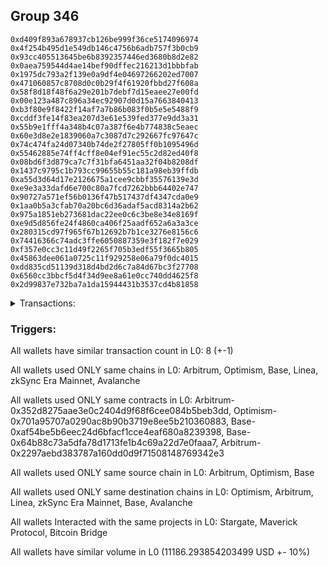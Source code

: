 ## Group 346

```0xf2fde7200af57d956fb70ac7a006305ab6669b15
0xd409f893a678937cb126be999f36ce5174096974
0x4f254b495d1e549db146c4756b6adb757f3b0cb9
0x93cc405513645be6b8392357446ed3680b8d2e82
0x0aea759544d4ae14bef90dffec216213d1bbbfab
0x1975dc793a2f139e0a9df4e04697266202ed7007
0x471060857c8708d0c0b29f4f61920fbbd27f608a
0x58f8d18f48f6a29e201b7debf7d15eaee27e00fd
0x00e123a487c896a34ec92907d0d15a7663840413
0xb3f80e9f8422f14af7a7b86b083f0b5e5e5488f9
0xcddf3fe14f83ea207d3e61e539fed377e9dd3a31
0x55b9e1fff4a348b4c07a387f6e4b774838c5eaec
0x60e3d8e2e1839060a7c3087d7c292667fc97647c
0x74c474fa24d07340b74de2f27805ff0b1095496d
0x55462885e74ff4cff8e04ef91ec55c2d82ed40f8
0x08bd6f3d879ca7c7f31bfa6451aa32f04b8208df
0x1437c9795c1b793cc99655b55c181a98eb39ffdb
0xa55d3d64d17e2126675a1cee9cbbf35576139e3d
0xe9e3a33dafd6e700c80a7fcd7262bbb64402e747
0x90727a571ef56b0136f47b517437df4347cda0e9
0x1aa0b5a3cfab70a20bc6d36adaf5acd8314a2b62
0x975a1851eb273681dac22ee0c6c3be8e34e8169f
0xe9d5d856fe24f4860ca406f25aadf652a6a3a3ce
0x280315cd97f965f67b12692b7b1ce3276e8156c6
0x74416366c74adc3ffe6050887359e3f182f7e029
0xf357e0cc3c11d49f2265f705b3edf55f3665b805
0x45863dee061a0725c11f929258e06a79f0dc4015
0xdd835cd51139d318d4bd2d6c7a84d67bc3f27708
0x6560cc3bbcf5d4f34d9ee8a61e0cc740dd4625f8
0x2d99837e732ba7a1da15944431b3537cd4b81858
```
<details>
<summary>Transactions:</summary>

Hashes: 

Wallet: 0xf2fde7200af57d956fb70ac7a006305ab6669b15

       Hash: 0xb8e54cd9b59f4a706648db5dcada499922a4f25d1c3fe70e5d59972576ddf77e
         - source chain: Arbitrum
         - destination chain: Optimism
         - project: Stargate
         - contract: 0x352d8275aae3e0c2404d9f68f6cee084b5beb3dd
         - value USD: 2777.739274128
       Hash: 0x8f2d2a26557740a26cdbb3eb204dba28235c1ccb3d4e844799f1bb051e46fa2e
         - source chain: Arbitrum
         - destination chain: Optimism
         - project: Stargate
         - contract: 0x352d8275aae3e0c2404d9f68f6cee084b5beb3dd
         - value USD: 3.780137416
       Hash: 0xb48f728cccb91ff7d115ac9479007ee985663d95afef14aa87af8659fc325f90
         - source chain: Optimism
         - destination chain: Arbitrum
         - project: Stargate
         - contract: 0x701a95707a0290ac8b90b3719e8ee5b210360883
         - value USD: 2776.072630929
       Hash: 0xce30954aa41d2661d34d485c7fda5fb92a239640b8e36fac6378f53f6d169296
         - source chain: Base
         - destination chain: Linea
         - project: Stargate
         - contract: 0xaf54be5b6eec24d6bfacf1cce4eaf680a8239398
         - value USD: 3.326979203
       Hash: 0x55e5424ff4dec265c41179f30d33be21f906a536618434e2898b9cc19cee5e06
         - source chain: Base
         - destination chain: zkSync Era Mainnet
         - project: Maverick Protocol
         - contract: 0x64b88c73a5dfa78d1713fe1b4c69a22d7e0faaa7
       Hash: 0x08b91e8a26d5b9da44431ad534e27c3ac57dfb8725a630891ca385807d09dda6
         - source chain: Arbitrum
         - destination chain: Base
         - project: Stargate
         - contract: 0x352d8275aae3e0c2404d9f68f6cee084b5beb3dd
         - value USD: 2811.216487756
       Hash: 0xa71fe8d946d3af6250e9ab87a08ab57e068d86d5bbb455cb6c3dd138ed6aec51
         - source chain: Arbitrum
         - destination chain: Avalanche
         - project: Bitcoin Bridge
         - contract: 0x2297aebd383787a160dd0d9f71508148769342e3
         - value USD: 0.1981427175
       Hash: 0xd2e60269a6d202d46f1c6f2545ed73c313dd32edf8bfa878b5b56b85c56e8e95
         - source chain: Base
         - destination chain: Arbitrum
         - project: Stargate
         - contract: 0xaf54be5b6eec24d6bfacf1cce4eaf680a8239398
         - value USD: 2813.960202054
Wallet: 0xd409f893a678937cb126be999f36ce5174096974

       Hash:0x9661f77fe5b1797c49dd45119d85b32c2d275123f506480199d6cf926b094ea4
         - source chain: Arbitrum
         - destination chain: Optimism
         - project: Stargate
         - contract: 0x352d8275aae3e0c2404d9f68f6cee084b5beb3dd
         - value USD: 2732.640837117
       Hash:0x547eb2c928897575099ecf5a6a12b60fb64fbffd390a3661528eb07507461a21
         - source chain: Arbitrum
         - destination chain: Optimism
         - project: Stargate
         - contract: 0x352d8275aae3e0c2404d9f68f6cee084b5beb3dd
         - value USD: 3.780137416
       Hash:0xcecc05629133ca554deb80adaafb60934947fcb728006669ff1a9cc45362f163
         - source chain: Optimism
         - destination chain: Arbitrum
         - project: Stargate
         - contract: 0x701a95707a0290ac8b90b3719e8ee5b210360883
         - value USD: 2731.001253537
       Hash:0x2e03169467a9503eea9ac646a11d8e07b3914a5f3836c1e4fce60dfc392b61cc
         - source chain: Base
         - destination chain: Linea
         - project: Stargate
         - contract: 0xaf54be5b6eec24d6bfacf1cce4eaf680a8239398
         - value USD: 3.326979203
       Hash:0xba1e16a25854cfcaaf6c74e92a0351939ddbd4544993aec0e40442b2c3d72ac3
         - source chain: Base
         - destination chain: zkSync Era Mainnet
         - project: Maverick Protocol
         - contract: 0x64b88c73a5dfa78d1713fe1b4c69a22d7e0faaa7
       Hash:0x63c54fc2b1ca201acc65d716a6007342f54426a1f8fb13b145b4df7779b46e33
         - source chain: Arbitrum
         - destination chain: Base
         - project: Stargate
         - contract: 0x352d8275aae3e0c2404d9f68f6cee084b5beb3dd
         - value USD: 2809.990700133
       Hash:0x3508f8ea3172379778e0efb012e9e39f0ab21d3ff765a082aa602871eceb7899
         - source chain: Arbitrum
         - destination chain: Avalanche
         - project: Bitcoin Bridge
         - contract: 0x2297aebd383787a160dd0d9f71508148769342e3
         - value USD: 0.1981427175
       Hash:0x08a1ae96e3338c1880394822e5ff2ae1e38b524dcd869c951733f794ff6c01fa
         - source chain: Base
         - destination chain: Arbitrum
         - project: Stargate
         - contract: 0xaf54be5b6eec24d6bfacf1cce4eaf680a8239398
         - value USD: 2812.734777567
Wallet: 0x4f254b495d1e549db146c4756b6adb757f3b0cb9

       Hash:0x3ad426bf2116f671328ccf8d0cce676a525693a6d1a84be7137bde843712b3ef
         - source chain: Arbitrum
         - destination chain: Optimism
         - project: Stargate
         - contract: 0x352d8275aae3e0c2404d9f68f6cee084b5beb3dd
         - value USD: 2752.868234565
       Hash:0xba0a300f1236b81fe0d5677fb0e2341901c594f4f9e9df2c72bced4895f9fcfd
         - source chain: Arbitrum
         - destination chain: Optimism
         - project: Stargate
         - contract: 0x352d8275aae3e0c2404d9f68f6cee084b5beb3dd
         - value USD: 3.780137416
       Hash:0x5dc2ae55d49d4918056853c267950bf5fd6c36ad82eee9ea71a2cddda3c4026b
         - source chain: Optimism
         - destination chain: Arbitrum
         - project: Stargate
         - contract: 0x701a95707a0290ac8b90b3719e8ee5b210360883
         - value USD: 2751.216514193
       Hash:0xd4576b1ad158f92a48ff2fab3fbd730bdc7d6ae4dacfcd52ae10fc83155622a2
         - source chain: Base
         - destination chain: Linea
         - project: Stargate
         - contract: 0xaf54be5b6eec24d6bfacf1cce4eaf680a8239398
         - value USD: 3.326979203
       Hash:0x915188cf70eb9abedfb4ba73104d047e0d487b901a886b973f43fd696d9a9eb7
         - source chain: Base
         - destination chain: zkSync Era Mainnet
         - project: Maverick Protocol
         - contract: 0x64b88c73a5dfa78d1713fe1b4c69a22d7e0faaa7
       Hash:0x34179f0ccb2a9976111751590fe2c235063bf3a086555e0dd8e82587ddd8ab51
         - source chain: Arbitrum
         - destination chain: Base
         - project: Stargate
         - contract: 0x352d8275aae3e0c2404d9f68f6cee084b5beb3dd
         - value USD: 2797.307483284
       Hash:0x085d62a82f763a5c5b2b7d2bb37a12c9b83c8652f1a28c0677a44145a187efc9
         - source chain: Arbitrum
         - destination chain: Avalanche
         - project: Bitcoin Bridge
         - contract: 0x2297aebd383787a160dd0d9f71508148769342e3
         - value USD: 0.1976615004
       Hash:0x08bc73708697c97eb2faed902fa5484726253bab5d19c380b8d85c5c5693b106
         - source chain: Base
         - destination chain: Arbitrum
         - project: Stargate
         - contract: 0xaf54be5b6eec24d6bfacf1cce4eaf680a8239398
         - value USD: 2800.066830425
Wallet: 0x93cc405513645be6b8392357446ed3680b8d2e82

       Hash:0x827a4a97e53114c6e1ad7fd2aaecbe95e059cc5b38a024c746b0a4d43a95c9cf
         - source chain: Arbitrum
         - destination chain: Optimism
         - project: Stargate
         - contract: 0x352d8275aae3e0c2404d9f68f6cee084b5beb3dd
         - value USD: 2758.023786208
       Hash:0x35cbafc80414e29dac144ae0209191df8a4271999ba5db576a51ea6b27b7d652
         - source chain: Arbitrum
         - destination chain: Optimism
         - project: Stargate
         - contract: 0x352d8275aae3e0c2404d9f68f6cee084b5beb3dd
         - value USD: 3.780137416
       Hash:0x957d69a61f2ae6822e6ad87713113f0ec7407227bc09ab2f8d96cfa29e1dc78d
         - source chain: Optimism
         - destination chain: Arbitrum
         - project: Stargate
         - contract: 0x701a95707a0290ac8b90b3719e8ee5b210360883
         - value USD: 2756.368973908
       Hash:0x993ec45409e3909f4c28fe34dec3bee754f0edc80a9ddecb77d8d5624437bc6d
         - source chain: Base
         - destination chain: Linea
         - project: Stargate
         - contract: 0xaf54be5b6eec24d6bfacf1cce4eaf680a8239398
         - value USD: 3.326979203
       Hash:0xf345c34cefa965b440a02547de9453cf25328f745e63660683308029c8683bbe
         - source chain: Base
         - destination chain: zkSync Era Mainnet
         - project: Maverick Protocol
         - contract: 0x64b88c73a5dfa78d1713fe1b4c69a22d7e0faaa7
       Hash:0x5b2d64213a345c3491a6d773e32e04bf6b571626419afdf72427fb0a11d6c897
         - source chain: Arbitrum
         - destination chain: Base
         - project: Stargate
         - contract: 0x352d8275aae3e0c2404d9f68f6cee084b5beb3dd
         - value USD: 2798.189655266
       Hash:0xf04fa26357dc9301efcce224ff405970c7570e0a781ce46ae813cabb873c257e
         - source chain: Arbitrum
         - destination chain: Avalanche
         - project: Bitcoin Bridge
         - contract: 0x2297aebd383787a160dd0d9f71508148769342e3
         - value USD: 0.1976615004
       Hash:0x4445d3dfac52bca3e1534a8d094877941421eeaf0b56f6d166a57ce7875e5cca
         - source chain: Base
         - destination chain: Arbitrum
         - project: Stargate
         - contract: 0xaf54be5b6eec24d6bfacf1cce4eaf680a8239398
         - value USD: 2800.948715991
Wallet: 0x0aea759544d4ae14bef90dffec216213d1bbbfab

       Hash:0xd300baa72e8738b67b66eb9eedbdaf7ea48e454286e778932b1f5c21c71cc2a2
         - source chain: Arbitrum
         - destination chain: Optimism
         - project: Stargate
         - contract: 0x352d8275aae3e0c2404d9f68f6cee084b5beb3dd
         - value USD: 2761.337802286
       Hash:0x6224fc95ddf8750137b876cf6b31d6ce9ee9f84d42efbbd170ced0090a06054e
         - source chain: Arbitrum
         - destination chain: Optimism
         - project: Stargate
         - contract: 0x352d8275aae3e0c2404d9f68f6cee084b5beb3dd
         - value USD: 3.780010413
       Hash:0x66726322910adf7ebcfe5018b7d80ab53dcea45454d4fbd43f86fc29fcb4a9d9
         - source chain: Optimism
         - destination chain: Arbitrum
         - project: Stargate
         - contract: 0x701a95707a0290ac8b90b3719e8ee5b210360883
         - value USD: 2759.681000675
       Hash:0xa55fea51a99ab7ea9b45e802357eb7dab634a2df147a8ab5a944d7907b5a6e0b
         - source chain: Base
         - destination chain: Linea
         - project: Stargate
         - contract: 0xaf54be5b6eec24d6bfacf1cce4eaf680a8239398
         - value USD: 3.326979203
       Hash:0x7e3c8defb1dd3b9982ef27575457ecbf4834977d4052a32504edc49c380105a5
         - source chain: Base
         - destination chain: zkSync Era Mainnet
         - project: Maverick Protocol
         - contract: 0x64b88c73a5dfa78d1713fe1b4c69a22d7e0faaa7
       Hash:0xbaa0dd5ffc2bbb01a004167c40db920396ffbc8175036ac154bdf0200ddd954f
         - source chain: Arbitrum
         - destination chain: Base
         - project: Stargate
         - contract: 0x352d8275aae3e0c2404d9f68f6cee084b5beb3dd
         - value USD: 2808.74763484
       Hash:0x5f86963879c04dc13c33ba91c5a8266b7b7d6b26c2087861138f89f22fbda38d
         - source chain: Arbitrum
         - destination chain: Avalanche
         - project: Bitcoin Bridge
         - contract: 0x2297aebd383787a160dd0d9f71508148769342e3
         - value USD: 0.1976615004
       Hash:0x5fb8437c7230fbddbca8787f4d49eeaacb4b8ec95f869c690f1a5852fff467ba
         - source chain: Base
         - destination chain: Arbitrum
         - project: Stargate
         - contract: 0xaf54be5b6eec24d6bfacf1cce4eaf680a8239398
         - value USD: 2811.50052438
Wallet: 0x1975dc793a2f139e0a9df4e04697266202ed7007

       Hash:0xcf603de524cb74c04344d240fcd7767286a7cf99dad60f8e52083a59806d6a5b
         - source chain: Arbitrum
         - destination chain: Optimism
         - project: Stargate
         - contract: 0x352d8275aae3e0c2404d9f68f6cee084b5beb3dd
         - value USD: 2729.362653617
       Hash:0x92166b006cdcb1df4fec346b87e2f567056edf6570dd094dce1f086edfaea356
         - source chain: Arbitrum
         - destination chain: Optimism
         - project: Stargate
         - contract: 0x352d8275aae3e0c2404d9f68f6cee084b5beb3dd
         - value USD: 3.778678822
       Hash:0x1792cb92f9d4197571af18bacec5356309ae0ca338d6e1e069a212172e08e138
         - source chain: Optimism
         - destination chain: Arbitrum
         - project: Stargate
         - contract: 0x701a95707a0290ac8b90b3719e8ee5b210360883
         - value USD: 2727.725037355
       Hash:0x7d7157f26a14202ea0ea0ccf6d837bd1eb7f752847c52c57de4380a4fcfeec93
         - source chain: Base
         - destination chain: Linea
         - project: Stargate
         - contract: 0xaf54be5b6eec24d6bfacf1cce4eaf680a8239398
         - value USD: 3.326979203
       Hash:0x44181aa1af248f331d26032dab6e83606b3b1d72d0cfd7b90d386f6f9a3ce03c
         - source chain: Base
         - destination chain: zkSync Era Mainnet
         - project: Maverick Protocol
         - contract: 0x64b88c73a5dfa78d1713fe1b4c69a22d7e0faaa7
       Hash:0xe114f841b06e9644d29951929452a339ff8627d487927d5228f31e5bb1a8dc0e
         - source chain: Arbitrum
         - destination chain: Base
         - project: Stargate
         - contract: 0x352d8275aae3e0c2404d9f68f6cee084b5beb3dd
         - value USD: 2808.720780463
       Hash:0x913dd09bcd5be6f2a25720ffc7e277146178cacf111940dd98af1c4c431c49c1
         - source chain: Arbitrum
         - destination chain: Avalanche
         - project: Bitcoin Bridge
         - contract: 0x2297aebd383787a160dd0d9f71508148769342e3
         - value USD: 0.19636248
       Hash:0x30d68ac0cc185f8c80ab30436e6408eed37439062e8551310cb537b398d2b353
         - source chain: Base
         - destination chain: Arbitrum
         - project: Stargate
         - contract: 0xaf54be5b6eec24d6bfacf1cce4eaf680a8239398
         - value USD: 2811.479403134
Wallet: 0x471060857c8708d0c0b29f4f61920fbbd27f608a

       Hash:0x885a08698a0cf777385c6271a999e433ef9cb6b57d3122c4da5897b89430fcbc
         - source chain: Arbitrum
         - destination chain: Optimism
         - project: Stargate
         - contract: 0x352d8275aae3e0c2404d9f68f6cee084b5beb3dd
         - value USD: 2774.406988384
       Hash:0x3950014fc43fbf4ae8af07534638009ae4ae0eae777b37f240c16d59005c52a4
         - source chain: Arbitrum
         - destination chain: Optimism
         - project: Stargate
         - contract: 0x352d8275aae3e0c2404d9f68f6cee084b5beb3dd
         - value USD: 3.778678853
       Hash:0x03a2fa7788b4885643e12850c66b572bd7b5bb58b2e7fef5bfd6c8f7783cc801
         - source chain: Optimism
         - destination chain: Arbitrum
         - project: Stargate
         - contract: 0x701a95707a0290ac8b90b3719e8ee5b210360883
         - value USD: 2772.742345492
       Hash:0xdaf81f2a0e4b4e78b05be2c32273ae915fee9f418412d1fa664d0f931608aef9
         - source chain: Base
         - destination chain: Linea
         - project: Stargate
         - contract: 0xaf54be5b6eec24d6bfacf1cce4eaf680a8239398
         - value USD: 3.326979203
       Hash:0x60c75eab86638b89e6e414a447fd2c541216ae6def6d39991474b170d633f2cd
         - source chain: Base
         - destination chain: zkSync Era Mainnet
         - project: Maverick Protocol
         - contract: 0x64b88c73a5dfa78d1713fe1b4c69a22d7e0faaa7
       Hash:0x7cd6a4b2024766ecf8933b1230a4a63c88adb12be63fc4d9b839a7b2fda70a39
         - source chain: Arbitrum
         - destination chain: Base
         - project: Stargate
         - contract: 0x352d8275aae3e0c2404d9f68f6cee084b5beb3dd
         - value USD: 2810.018464387
       Hash:0xc850c51a94aaa69dba73a536daa89cbeef749e2074357152972cb38a7080ba00
         - source chain: Arbitrum
         - destination chain: Avalanche
         - project: Bitcoin Bridge
         - contract: 0x2297aebd383787a160dd0d9f71508148769342e3
         - value USD: 0.19636248
       Hash:0xc12da4707f0a88035bdbc18151468c206d3966e84211a50f2655a8a5568ee17b
         - source chain: Base
         - destination chain: Arbitrum
         - project: Stargate
         - contract: 0xaf54be5b6eec24d6bfacf1cce4eaf680a8239398
         - value USD: 2812.776584828
Wallet: 0x58f8d18f48f6a29e201b7debf7d15eaee27e00fd

       Hash:0x0be3a10252533d94786cffe3df472479547572e475a90b8b9213a0de5c57073c
         - source chain: Arbitrum
         - destination chain: Optimism
         - project: Stargate
         - contract: 0x352d8275aae3e0c2404d9f68f6cee084b5beb3dd
         - value USD: 2749.565784477
       Hash:0xf0b04a1dc4b94a5265fd86e0b58a61da630955105514245b8d7359a6b9912241
         - source chain: Arbitrum
         - destination chain: Optimism
         - project: Stargate
         - contract: 0x352d8275aae3e0c2404d9f68f6cee084b5beb3dd
         - value USD: 3.778669557
       Hash:0x767cd7b3bf75c7bbec738aa5cbe0455b8123cf00023fc8dbdcb92359839ca101
         - source chain: Optimism
         - destination chain: Arbitrum
         - project: Stargate
         - contract: 0x701a95707a0290ac8b90b3719e8ee5b210360883
         - value USD: 2747.916046418
       Hash:0x501bbd3f68d73930e44c0ba070c49798e609a6567ec51e54c0038ddd2406b9b8
         - source chain: Base
         - destination chain: Linea
         - project: Stargate
         - contract: 0xaf54be5b6eec24d6bfacf1cce4eaf680a8239398
         - value USD: 3.326979203
       Hash:0xcf88f55b21ebff345cb7c8e91c2906c824556dc2ebe67fa517f84f7c8b1e73b5
         - source chain: Base
         - destination chain: zkSync Era Mainnet
         - project: Maverick Protocol
         - contract: 0x64b88c73a5dfa78d1713fe1b4c69a22d7e0faaa7
       Hash:0x26d409a79af1de6a42fc396d013145a67305f5956ae5d8d63c55febd461ea9d3
         - source chain: Arbitrum
         - destination chain: Base
         - project: Stargate
         - contract: 0x352d8275aae3e0c2404d9f68f6cee084b5beb3dd
         - value USD: 2795.837780569
       Hash:0x235c417e8603bc1239f7106d485286460fec19299df04e6b9b9f8ba73a12b42b
         - source chain: Arbitrum
         - destination chain: Avalanche
         - project: Bitcoin Bridge
         - contract: 0x2297aebd383787a160dd0d9f71508148769342e3
         - value USD: 0.1942348506
       Hash:0x06c1636f064d6bd17a6e3fa5762529f819acf2dbb388805decbbf61bf2c37ff4
         - source chain: Base
         - destination chain: Arbitrum
         - project: Stargate
         - contract: 0xaf54be5b6eec24d6bfacf1cce4eaf680a8239398
         - value USD: 2798.614189955
Wallet: 0x00e123a487c896a34ec92907d0d15a7663840413

       Hash:0xab29083ef07b5b9983d52843cefe801b3e0d34f3fcf4e245482317ad0c6c72bf
         - source chain: Arbitrum
         - destination chain: Optimism
         - project: Stargate
         - contract: 0x352d8275aae3e0c2404d9f68f6cee084b5beb3dd
         - value USD: 2754.715153264
       Hash:0x2487f6ca8457c7796f2e5c47f85865fe8cd83809f0a66e0cf169f0705fa9e299
         - source chain: Arbitrum
         - destination chain: Optimism
         - project: Stargate
         - contract: 0x352d8275aae3e0c2404d9f68f6cee084b5beb3dd
         - value USD: 3.778664208
       Hash:0x66c4453e0c80457cf9079872a75d7b6f72b3be576e22e9117ab1b6167f9c4f2f
         - source chain: Optimism
         - destination chain: Arbitrum
         - project: Stargate
         - contract: 0x701a95707a0290ac8b90b3719e8ee5b210360883
         - value USD: 2753.062324277
       Hash:0x118ae864fc1ceeb00a939fb9ad857f7763ffa53be4046d43a55279ce6b60f4c0
         - source chain: Base
         - destination chain: Linea
         - project: Stargate
         - contract: 0xaf54be5b6eec24d6bfacf1cce4eaf680a8239398
         - value USD: 3.326979203
       Hash:0xee7c2b86e4a58b39ab9a7984ada28e80d83db139073dc16d4611a74050250700
         - source chain: Base
         - destination chain: zkSync Era Mainnet
         - project: Maverick Protocol
         - contract: 0x64b88c73a5dfa78d1713fe1b4c69a22d7e0faaa7
       Hash:0x7a159c898f25cc685f89565c15bc2ea67b11bf666b5a81a4fa30e126841a89a1
         - source chain: Arbitrum
         - destination chain: Base
         - project: Stargate
         - contract: 0x352d8275aae3e0c2404d9f68f6cee084b5beb3dd
         - value USD: 2796.791663876
       Hash:0xb721643373bed157f5e95521fa45204c91d7bacf28f3151fc822c675e1fc433c
         - source chain: Arbitrum
         - destination chain: Avalanche
         - project: Bitcoin Bridge
         - contract: 0x2297aebd383787a160dd0d9f71508148769342e3
         - value USD: 0.1942348506
       Hash:0x77e8f356f8c982780ebecdb7eeb6c558b6aa047883dd5bbef445ae10a9403dd9
         - source chain: Base
         - destination chain: Arbitrum
         - project: Stargate
         - contract: 0xaf54be5b6eec24d6bfacf1cce4eaf680a8239398
         - value USD: 2799.567698658
Wallet: 0xb3f80e9f8422f14af7a7b86b083f0b5e5e5488f9

       Hash:0xbd151450a287b65d3122bc1a245ff08c3810c7656fb61c39d2eed744d79e7f53
         - source chain: Arbitrum
         - destination chain: Optimism
         - project: Stargate
         - contract: 0x352d8275aae3e0c2404d9f68f6cee084b5beb3dd
         - value USD: 2758.02519372
       Hash:0xfd9ca9649faa98dd2f53d2a207e37418deb043373a57ed27dbd89b20cdab33b1
         - source chain: Arbitrum
         - destination chain: Optimism
         - project: Stargate
         - contract: 0x352d8275aae3e0c2404d9f68f6cee084b5beb3dd
         - value USD: 3.780137416
       Hash:0x1b45df1698a6f464b27a078542c3b3fc6c9494c6f58b6f1c8430ba256ce45fa6
         - source chain: Optimism
         - destination chain: Arbitrum
         - project: Stargate
         - contract: 0x701a95707a0290ac8b90b3719e8ee5b210360883
         - value USD: 2756.370379421
       Hash:0xe8ba4dd9de550b1725327a95d23576fcd95625b1bdc73fbbf05771ea0a3726a9
         - source chain: Base
         - destination chain: Linea
         - project: Stargate
         - contract: 0xaf54be5b6eec24d6bfacf1cce4eaf680a8239398
         - value USD: 3.326979203
       Hash:0x93cef9c339745800362d0bd518c15ed9094dadf5e16c58685d182160025c5a05
         - source chain: Base
         - destination chain: zkSync Era Mainnet
         - project: Maverick Protocol
         - contract: 0x64b88c73a5dfa78d1713fe1b4c69a22d7e0faaa7
       Hash:0x20cef620856882f603414f67200fb7310aec511652e8323e9b2f5505f555eca5
         - source chain: Arbitrum
         - destination chain: Base
         - project: Stargate
         - contract: 0x352d8275aae3e0c2404d9f68f6cee084b5beb3dd
         - value USD: 2807.401566445
       Hash:0xeb4b11179f63ebc75a66ec94045f1dfb33d2e396afdd564b0f6be8c211f13752
         - source chain: Arbitrum
         - destination chain: Avalanche
         - project: Bitcoin Bridge
         - contract: 0x2297aebd383787a160dd0d9f71508148769342e3
         - value USD: 0.1942348506
       Hash:0x431f5e8c884b1d1dfb67da530975cfa04532a5e49e5c64b347aa37cf357c889b
         - source chain: Base
         - destination chain: Arbitrum
         - project: Stargate
         - contract: 0xaf54be5b6eec24d6bfacf1cce4eaf680a8239398
         - value USD: 2810.17540481
Wallet: 0xcddf3fe14f83ea207d3e61e539fed377e9dd3a31

       Hash:0x7c7eb1b71d61ef8e54d28857f1f185295d34be7ebdfa92f1071763b5ecaa8953
         - source chain: Arbitrum
         - destination chain: Optimism
         - project: Stargate
         - contract: 0x352d8275aae3e0c2404d9f68f6cee084b5beb3dd
         - value USD: 2771.078701254
       Hash:0xb8e94dbf26b324c4f12e4590e7049d7c0bea49f406588d6cb9fa7996b60b1ef6
         - source chain: Arbitrum
         - destination chain: Optimism
         - project: Stargate
         - contract: 0x352d8275aae3e0c2404d9f68f6cee084b5beb3dd
         - value USD: 3.780137416
       Hash:0x19fc9ae0688e5f7335b729b59755d2fd7f259010e450003097f30bfbb29d4c54
         - source chain: Optimism
         - destination chain: Arbitrum
         - project: Stargate
         - contract: 0x701a95707a0290ac8b90b3719e8ee5b210360883
         - value USD: 2769.41605567
       Hash:0x1e80f03457050851763dd75bffc2da72dcace56c94ac26c5c586568bb06d48a2
         - source chain: Base
         - destination chain: Linea
         - project: Stargate
         - contract: 0xaf54be5b6eec24d6bfacf1cce4eaf680a8239398
         - value USD: 3.326979203
       Hash:0x03021a302371bece8f2fb43ec86035f5aa3acd69dbdb0c436aa3fb7172e8505b
         - source chain: Base
         - destination chain: zkSync Era Mainnet
         - project: Maverick Protocol
         - contract: 0x64b88c73a5dfa78d1713fe1b4c69a22d7e0faaa7
       Hash:0x3a5a5ebc1c4a9130ae6490baa27f56d819305a1e18a086fdd84dbd77b6d88bec
         - source chain: Arbitrum
         - destination chain: Base
         - project: Stargate
         - contract: 0x352d8275aae3e0c2404d9f68f6cee084b5beb3dd
         - value USD: 2808.113971331
       Hash:0xced0d2190ee0d2d02ab4b1b7a11fae62f48021bbb8138e3056e35527288d4d2a
         - source chain: Arbitrum
         - destination chain: Avalanche
         - project: Bitcoin Bridge
         - contract: 0x2297aebd383787a160dd0d9f71508148769342e3
         - value USD: 0.194188346
       Hash:0x8c3e798ad79fbf846e950ee712d2578d95c6168d4a06480f225b819f3bfa933e
         - source chain: Base
         - destination chain: Arbitrum
         - project: Stargate
         - contract: 0xaf54be5b6eec24d6bfacf1cce4eaf680a8239398
         - value USD: 2810.894853886
Wallet: 0x55b9e1fff4a348b4c07a387f6e4b774838c5eaec

       Hash:0x221671302af2397c4359776c80ba2d5b78ef97f197de2d5a1ed80d8645b82b97
         - source chain: Arbitrum
         - destination chain: Optimism
         - project: Stargate
         - contract: 0x352d8275aae3e0c2404d9f68f6cee084b5beb3dd
         - value USD: 2726.088402753
       Hash:0xa45a93ab0d106ecaad869877f7651733d8307840fd554caa4f24ff2a6bef1630
         - source chain: Arbitrum
         - destination chain: Optimism
         - project: Stargate
         - contract: 0x352d8275aae3e0c2404d9f68f6cee084b5beb3dd
         - value USD: 3.780137416
       Hash:0xd36d567e2c96c6eb9076313ecdde03298bf5c071fcd040a341a282a4e22eeb33
         - source chain: Optimism
         - destination chain: Arbitrum
         - project: Stargate
         - contract: 0x701a95707a0290ac8b90b3719e8ee5b210360883
         - value USD: 2724.452750811
       Hash:0xae12cd72351c365c2c2aa867c1023e79dd88b037db9b4a1004c54ec9e57afad1
         - source chain: Base
         - destination chain: Linea
         - project: Stargate
         - contract: 0xaf54be5b6eec24d6bfacf1cce4eaf680a8239398
         - value USD: 3.326979203
       Hash:0x91e74eff5c06966955daaf22ae9ee8ccc15d0ce3b2e973b1a9c1139a512d85fa
         - source chain: Base
         - destination chain: zkSync Era Mainnet
         - project: Maverick Protocol
         - contract: 0x64b88c73a5dfa78d1713fe1b4c69a22d7e0faaa7
       Hash:0x4bfb224d659b8dd896e4b9080c382ac788c97bc336bf79854e39bcfd619546d4
         - source chain: Arbitrum
         - destination chain: Base
         - project: Stargate
         - contract: 0x352d8275aae3e0c2404d9f68f6cee084b5beb3dd
         - value USD: 2806.744995026
       Hash:0xe58e6b358ce8ba6c14e21be28d0712f2b69e4a2d6480fa5044085e6276a4959f
         - source chain: Arbitrum
         - destination chain: Avalanche
         - project: Bitcoin Bridge
         - contract: 0x2297aebd383787a160dd0d9f71508148769342e3
         - value USD: 0.194188346
       Hash:0x4f82d5d73aaff3cdda54fff662ee67bbd2f69e098e6ef84e763d185586158037
         - source chain: Base
         - destination chain: Arbitrum
         - project: Stargate
         - contract: 0xaf54be5b6eec24d6bfacf1cce4eaf680a8239398
         - value USD: 2809.52624416
Wallet: 0x60e3d8e2e1839060a7c3087d7c292667fc97647c

       Hash:0x0419de0f643165be2810ccdd3a543afbb10101ea1eb49785bfe22286b57c4718
         - source chain: Arbitrum
         - destination chain: Optimism
         - project: Stargate
         - contract: 0x352d8275aae3e0c2404d9f68f6cee084b5beb3dd
         - value USD: 2751.410487945
       Hash:0x105e247ae1df3119b78368cbfabe9f59873002e4c9cca3d6c226e48967d934dd
         - source chain: Arbitrum
         - destination chain: Optimism
         - project: Stargate
         - contract: 0x352d8275aae3e0c2404d9f68f6cee084b5beb3dd
         - value USD: 3.780137416
       Hash:0x5a86aaa23c5fac5e2c77a624d98911dd0272e1777665c2cd068277fd8dcc8024
         - source chain: Optimism
         - destination chain: Arbitrum
         - project: Stargate
         - contract: 0x701a95707a0290ac8b90b3719e8ee5b210360883
         - value USD: 2749.75964227
       Hash:0xc31278875db0d4aae310afa89295f77f4809c42184b6b51cf2bcdfb9b1d59cb7
         - source chain: Base
         - destination chain: Linea
         - project: Stargate
         - contract: 0xaf54be5b6eec24d6bfacf1cce4eaf680a8239398
         - value USD: 3.326979203
       Hash:0xa547286a2de93fe13a63280220f86987a3c5edf175868348143b2044c4d275f2
         - source chain: Base
         - destination chain: zkSync Era Mainnet
         - project: Maverick Protocol
         - contract: 0x64b88c73a5dfa78d1713fe1b4c69a22d7e0faaa7
       Hash:0x6c76889238f2ebaf001a5935e08958673e5c2200bf3c25a55d513595662bb943
         - source chain: Arbitrum
         - destination chain: Base
         - project: Stargate
         - contract: 0x352d8275aae3e0c2404d9f68f6cee084b5beb3dd
         - value USD: 2794.69075032
       Hash:0xf12101be86d4774aaa40db1e920dc06ef310b55c81395e40f24aa7d4681b44ee
         - source chain: Arbitrum
         - destination chain: Avalanche
         - project: Bitcoin Bridge
         - contract: 0x2297aebd383787a160dd0d9f71508148769342e3
         - value USD: 0.194188346
       Hash:0x604bff0516c0020a71323dca054f73876aca8d05a921b5e308997413983b4c29
         - source chain: Base
         - destination chain: Arbitrum
         - project: Stargate
         - contract: 0xaf54be5b6eec24d6bfacf1cce4eaf680a8239398
         - value USD: 2797.483338825
Wallet: 0x74c474fa24d07340b74de2f27805ff0b1095496d

       Hash:0xe5683c6531f07965d5af98449a3b927ca40167174b4806fd1cdc60bcb596b0f9
         - source chain: Arbitrum
         - destination chain: Optimism
         - project: Stargate
         - contract: 0x352d8275aae3e0c2404d9f68f6cee084b5beb3dd
         - value USD: 2746.267298016
       Hash:0x11e1932c57f87c53c14d05fb653ecb787c5b02c79a0bd91e32c47d0a42a41ac4
         - source chain: Arbitrum
         - destination chain: Optimism
         - project: Stargate
         - contract: 0x352d8275aae3e0c2404d9f68f6cee084b5beb3dd
         - value USD: 3.780137416
       Hash:0x4850b3b4e03fea330aba1a97ad0601196bfc82f2f99d4729c696961d58f7eb6f
         - source chain: Optimism
         - destination chain: Arbitrum
         - project: Stargate
         - contract: 0x701a95707a0290ac8b90b3719e8ee5b210360883
         - value USD: 2744.619539271
       Hash:0x6acf4022048e68d59f91059d408b6f1210a54fd6e67aa3e7a1af24a897c315d7
         - source chain: Base
         - destination chain: Linea
         - project: Stargate
         - contract: 0xaf54be5b6eec24d6bfacf1cce4eaf680a8239398
         - value USD: 3.326979203
       Hash:0xbc94dcbe3faee5f72269a9eeb568e12b5f3bc0e06e6a0a7de2d42f6b422dca72
         - source chain: Base
         - destination chain: zkSync Era Mainnet
         - project: Maverick Protocol
         - contract: 0x64b88c73a5dfa78d1713fe1b4c69a22d7e0faaa7
       Hash:0x10848d720f7593fbc0327633a2766775a1e6f233042e5913a44f896fcac568f8
         - source chain: Arbitrum
         - destination chain: Base
         - project: Stargate
         - contract: 0x352d8275aae3e0c2404d9f68f6cee084b5beb3dd
         - value USD: 2793.66565662
       Hash:0xb829aed7a263aaf8bb7566dc38f279804dd3822cd0956cb1a83545189f8bfe8e
         - source chain: Arbitrum
         - destination chain: Avalanche
         - project: Bitcoin Bridge
         - contract: 0x2297aebd383787a160dd0d9f71508148769342e3
         - value USD: 0.194188346
       Hash:0x9ad391cd54b7c8790b1518857e2888942bbadc340dec9f5cded13336b000a311
         - source chain: Base
         - destination chain: Arbitrum
         - project: Stargate
         - contract: 0xaf54be5b6eec24d6bfacf1cce4eaf680a8239398
         - value USD: 2796.458639216
Wallet: 0x55462885e74ff4cff8e04ef91ec55c2d82ed40f8

       Hash:0x7fd933ab03673706a71d7090132c89099ef1d4b9b8488b48d4bebf940fe9a74f
         - source chain: Arbitrum
         - destination chain: Optimism
         - project: Stargate
         - contract: 0x352d8275aae3e0c2404d9f68f6cee084b5beb3dd
         - value USD: 2754.716558777
       Hash:0x27d482129df6f1454dbee3ef5b53cc8ad80d6bf57a1cb275d4e27feecee89364
         - source chain: Arbitrum
         - destination chain: Optimism
         - project: Stargate
         - contract: 0x352d8275aae3e0c2404d9f68f6cee084b5beb3dd
         - value USD: 3.780137416
       Hash:0x3fb6e2da4a8e2db86d662dd54a4c2e0fee452902620548aba6784114f81fed6f
         - source chain: Optimism
         - destination chain: Arbitrum
         - project: Stargate
         - contract: 0x701a95707a0290ac8b90b3719e8ee5b210360883
         - value USD: 2753.063729789
       Hash:0xc60c5d2ced336ddc04187bae87b365c08f8500a5f4e9c50023ff3e244b7f9051
         - source chain: Base
         - destination chain: Linea
         - project: Stargate
         - contract: 0xaf54be5b6eec24d6bfacf1cce4eaf680a8239398
         - value USD: 3.326979203
       Hash:0x58da9f7ee82bbd0fa67064940a72f951035e8305cc4af148ddfeb310f2e12e86
         - source chain: Base
         - destination chain: zkSync Era Mainnet
         - project: Maverick Protocol
         - contract: 0x64b88c73a5dfa78d1713fe1b4c69a22d7e0faaa7
       Hash:0xe205c99b4f530a8a8a2337765facb020a9d695d85332a28f4f6e761b385edf3f
         - source chain: Arbitrum
         - destination chain: Base
         - project: Stargate
         - contract: 0x352d8275aae3e0c2404d9f68f6cee084b5beb3dd
         - value USD: 2805.353660737
       Hash:0x14f8ba323b79bd67e0062f52f06e92e7a730b9881754eb5694a3534a8e31a7de
         - source chain: Arbitrum
         - destination chain: Avalanche
         - project: Bitcoin Bridge
         - contract: 0x2297aebd383787a160dd0d9f71508148769342e3
         - value USD: 0.194188346
       Hash:0xc331a5eaf9d0d8ff4a0c468ea3f8c0900f0961ce51b1910d1e6a1da95710f9fb
         - source chain: Base
         - destination chain: Arbitrum
         - project: Stargate
         - contract: 0xaf54be5b6eec24d6bfacf1cce4eaf680a8239398
         - value USD: 2808.144093223
Wallet: 0x08bd6f3d879ca7c7f31bfa6451aa32f04b8208df

       Hash:0x6206374fbca3b9772812bbd880927baa141325d3935aa502cad92e00d7257811
         - source chain: Arbitrum
         - destination chain: Optimism
         - project: Stargate
         - contract: 0x352d8275aae3e0c2404d9f68f6cee084b5beb3dd
         - value USD: 2767.75440674
       Hash:0x8fb1726ea4a9f0bbc83365f8480df15d9357ee817559d40e9239a59f67e3bb23
         - source chain: Arbitrum
         - destination chain: Optimism
         - project: Stargate
         - contract: 0x352d8275aae3e0c2404d9f68f6cee084b5beb3dd
         - value USD: 3.780137416
       Hash:0xa20ca42e9efce60abcb67dc37d08980cff3e5da579c98a778026788a333776e4
         - source chain: Optimism
         - destination chain: Arbitrum
         - project: Stargate
         - contract: 0x701a95707a0290ac8b90b3719e8ee5b210360883
         - value USD: 2766.093755464
       Hash:0x85ee8e7513587fd9d73fa4affe6b5e3824bd91212fa39536a8b63f7d8f349605
         - source chain: Base
         - destination chain: Linea
         - project: Stargate
         - contract: 0xaf54be5b6eec24d6bfacf1cce4eaf680a8239398
         - value USD: 3.326979203
       Hash:0xab6ed08872facfec9383a1428def3d93fbf0b2dfd20b07776928a5c30465346e
         - source chain: Base
         - destination chain: zkSync Era Mainnet
         - project: Maverick Protocol
         - contract: 0x64b88c73a5dfa78d1713fe1b4c69a22d7e0faaa7
       Hash:0x754a54ed7595754e0e774fbd8c68c4c6e478c99f5c4fe46356400d6ef3a25762
         - source chain: Arbitrum
         - destination chain: Base
         - project: Stargate
         - contract: 0x352d8275aae3e0c2404d9f68f6cee084b5beb3dd
         - value USD: 2804.649217777
       Hash:0x5b8c822994ae681aa497c32f2e218d358d4d40ff6f3e6168b989981083c9157d
         - source chain: Arbitrum
         - destination chain: Avalanche
         - project: Bitcoin Bridge
         - contract: 0x2297aebd383787a160dd0d9f71508148769342e3
         - value USD: 0.193661446
       Hash:0x154ff35c256c5695a2462c7f2854f17351687990ff9e456e801b94ea7e8dc5a1
         - source chain: Base
         - destination chain: Arbitrum
         - project: Stargate
         - contract: 0xaf54be5b6eec24d6bfacf1cce4eaf680a8239398
         - value USD: 2807.417847528
Wallet: 0x1437c9795c1b793cc99655b55c181a98eb39ffdb

       Hash:0xa17a3ded00a077e495d2f888ae69f81d238b12521b883f54d92f0138edb5752d
         - source chain: Arbitrum
         - destination chain: Optimism
         - project: Stargate
         - contract: 0x352d8275aae3e0c2404d9f68f6cee084b5beb3dd
         - value USD: 2722.818080528
       Hash:0x9482b33d02fb9e7cb243557e6c97f94dba250fc397832ecf2354ed6740be5bcc
         - source chain: Arbitrum
         - destination chain: Optimism
         - project: Stargate
         - contract: 0x352d8275aae3e0c2404d9f68f6cee084b5beb3dd
         - value USD: 3.780137416
       Hash:0x7a6c9d28da4a84c7406a13d1aa360e2d1edd0d63d8fc52625b02d83e464fcedf
         - source chain: Optimism
         - destination chain: Arbitrum
         - project: Stargate
         - contract: 0x701a95707a0290ac8b90b3719e8ee5b210360883
         - value USD: 2721.184389905
       Hash:0xf8e089570ff4f6e65fe40b4403900919b6d7d7a98417ed813835dc1150b35923
         - source chain: Base
         - destination chain: Linea
         - project: Stargate
         - contract: 0xaf54be5b6eec24d6bfacf1cce4eaf680a8239398
         - value USD: 3.326979203
       Hash:0x84f2ced3b1d1e6d51c8a18e5c863dd055b7c19fb624b8d3873537eb404d4fbe0
         - source chain: Base
         - destination chain: zkSync Era Mainnet
         - project: Maverick Protocol
         - contract: 0x64b88c73a5dfa78d1713fe1b4c69a22d7e0faaa7
       Hash:0x18178355bb2e5360e12680f4894bf654c9ab212961827683ed4ff9a10b5fabab
         - source chain: Arbitrum
         - destination chain: Base
         - project: Stargate
         - contract: 0x352d8275aae3e0c2404d9f68f6cee084b5beb3dd
         - value USD: 2803.357456054
       Hash:0x3d778e132bcda7e288fe9ac7f553da5092d822e3f6b60b578a615e8bdc44f859
         - source chain: Arbitrum
         - destination chain: Avalanche
         - project: Bitcoin Bridge
         - contract: 0x2297aebd383787a160dd0d9f71508148769342e3
         - value USD: 0.193661446
       Hash:0xf8dc33d6fd960e44b5e7e85bc1e044b37cbabb2c24da9150b11217d1a7a7abf0
         - source chain: Base
         - destination chain: Arbitrum
         - project: Stargate
         - contract: 0xaf54be5b6eec24d6bfacf1cce4eaf680a8239398
         - value USD: 2806.126445912
Wallet: 0xa55d3d64d17e2126675a1cee9cbbf35576139e3d

       Hash:0xc402beb47e090fcd2b7eba56475d4d6dfa4bb2b5b2400743ea2d1b16a427f634
         - source chain: Arbitrum
         - destination chain: Optimism
         - project: Stargate
         - contract: 0x352d8275aae3e0c2404d9f68f6cee084b5beb3dd
         - value USD: 2742.972768183
       Hash:0x154ba2b2e6ffeb9ac8efb43a4bb907489fe2fb5310c029edf8131d303f4dad0e
         - source chain: Arbitrum
         - destination chain: Optimism
         - project: Stargate
         - contract: 0x352d8275aae3e0c2404d9f68f6cee084b5beb3dd
         - value USD: 3.780137416
       Hash:0xe578beb3e23199223ef673f33343137716c69d9cf272a966b79d37a5bb969828
         - source chain: Optimism
         - destination chain: Arbitrum
         - project: Stargate
         - contract: 0x701a95707a0290ac8b90b3719e8ee5b210360883
         - value USD: 2741.326985752
       Hash:0x7844f43c0250ca16647595c948f2d1780488b6f8c119afc9f7eccdfb8bc9b23f
         - source chain: Base
         - destination chain: Linea
         - project: Stargate
         - contract: 0xaf54be5b6eec24d6bfacf1cce4eaf680a8239398
         - value USD: 3.326979203
       Hash:0x9ed7307440e2c1924fcf3f754f99b884002170b34654f1c256243b5a967a56a4
         - source chain: Base
         - destination chain: zkSync Era Mainnet
         - project: Maverick Protocol
         - contract: 0x64b88c73a5dfa78d1713fe1b4c69a22d7e0faaa7
       Hash:0x48118e3634c9456e17a40d67d42b60a99358b22bbfdfc502d84d4cf03df83da2
         - source chain: Arbitrum
         - destination chain: Base
         - project: Stargate
         - contract: 0x352d8275aae3e0c2404d9f68f6cee084b5beb3dd
         - value USD: 2790.022082191
       Hash:0xe0ff8ecdd7470cb56984bf50322d16fea4bd3e9b0dc13f48bf25864e27822135
         - source chain: Arbitrum
         - destination chain: Avalanche
         - project: Bitcoin Bridge
         - contract: 0x2297aebd383787a160dd0d9f71508148769342e3
         - value USD: 0.193661446
       Hash:0x189005464fbd51cb1ce22d7e11273f8bbffac8fe1bc6db294de78eae96aeb8e0
         - source chain: Base
         - destination chain: Arbitrum
         - project: Stargate
         - contract: 0xaf54be5b6eec24d6bfacf1cce4eaf680a8239398
         - value USD: 2792.79345166
Wallet: 0xe9e3a33dafd6e700c80a7fcd7262bbb64402e747

       Hash:0xc5688fddf656e88081e50c687aa4809ae4fd037ad8479f6d6020a1cf48e73d82
         - source chain: Arbitrum
         - destination chain: Optimism
         - project: Stargate
         - contract: 0x352d8275aae3e0c2404d9f68f6cee084b5beb3dd
         - value USD: 2748.109787251
       Hash:0x4bbee19cef213f0f9506af3c0992647bf42f905d136b253cfce32c8b914b55df
         - source chain: Arbitrum
         - destination chain: Optimism
         - project: Stargate
         - contract: 0x352d8275aae3e0c2404d9f68f6cee084b5beb3dd
         - value USD: 3.780137416
       Hash:0x67a19439bcc013278d1b43a6f64f82be9189847c08c6871ea89e08e66ac156a3
         - source chain: Optimism
         - destination chain: Arbitrum
         - project: Stargate
         - contract: 0x701a95707a0290ac8b90b3719e8ee5b210360883
         - value USD: 2746.460921889
       Hash:0x6170fafe33bb204bdf72ff02e199740745d9df88855a4e934f0be17c65969b8d
         - source chain: Base
         - destination chain: Linea
         - project: Stargate
         - contract: 0xaf54be5b6eec24d6bfacf1cce4eaf680a8239398
         - value USD: 3.326979203
       Hash:0x8f2fc552facee5c46b0fd29416ca50ad5595e588c8c4da618cfd044070533cfd
         - source chain: Base
         - destination chain: zkSync Era Mainnet
         - project: Maverick Protocol
         - contract: 0x64b88c73a5dfa78d1713fe1b4c69a22d7e0faaa7
       Hash:0x10c7e707a81b84500641fba7370c687d4744a8883a92da216d14656215bcde34
         - source chain: Arbitrum
         - destination chain: Base
         - project: Stargate
         - contract: 0x352d8275aae3e0c2404d9f68f6cee084b5beb3dd
         - value USD: 2791.117568394
       Hash:0x2bb212c5701957b6a3bc507a15654205154a9c912d6b1427f85029fe73322e70
         - source chain: Arbitrum
         - destination chain: Avalanche
         - project: Bitcoin Bridge
         - contract: 0x2297aebd383787a160dd0d9f71508148769342e3
         - value USD: 0.193661446
       Hash:0xdc0811065dd7571960e1b494a62741f4ecd8df31b6ce06f38c1798915ea9d6f1
         - source chain: Base
         - destination chain: Arbitrum
         - project: Stargate
         - contract: 0xaf54be5b6eec24d6bfacf1cce4eaf680a8239398
         - value USD: 2793.888616789
Wallet: 0x90727a571ef56b0136f47b517437df4347cda0e9

       Hash:0x8b5616c9ba7f6f203f533f90dab7991ee0b08a7ae2c2fab2f69c61bdcc60064f
         - source chain: Arbitrum
         - destination chain: Optimism
         - project: Stargate
         - contract: 0x352d8275aae3e0c2404d9f68f6cee084b5beb3dd
         - value USD: 2751.411892458
       Hash:0xb15f5b3bf4bb64ed1be832ab35d438a603b9b876091fbe9c0ffc9ea36e923e5d
         - source chain: Arbitrum
         - destination chain: Optimism
         - project: Stargate
         - contract: 0x352d8275aae3e0c2404d9f68f6cee084b5beb3dd
         - value USD: 3.780137416
       Hash:0xecb59d6948222bde4e2679e9d28eadcbd4876efa29bf4296b959655320a30a62
         - source chain: Optimism
         - destination chain: Arbitrum
         - project: Stargate
         - contract: 0x701a95707a0290ac8b90b3719e8ee5b210360883
         - value USD: 2749.761046783
       Hash:0x132d0280451428e3d1ba1293300502ead6f74b0fb5694dce232a4faa2633ae9f
         - source chain: Base
         - destination chain: Linea
         - project: Stargate
         - contract: 0xaf54be5b6eec24d6bfacf1cce4eaf680a8239398
         - value USD: 3.326979203
       Hash:0x767b3a277e979979f9e0ae597604069899cf01a1924e20fa9430f399644df497
         - source chain: Base
         - destination chain: zkSync Era Mainnet
         - project: Maverick Protocol
         - contract: 0x64b88c73a5dfa78d1713fe1b4c69a22d7e0faaa7
       Hash:0x23992cd9acdd314cefa02f13d2356ebcfc71e73e249fef53f580a899e2608f30
         - source chain: Arbitrum
         - destination chain: Base
         - project: Stargate
         - contract: 0x352d8275aae3e0c2404d9f68f6cee084b5beb3dd
         - value USD: 2801.827639449
       Hash:0x3475d674d786418fede5dbfb272171229e6416eb34322136c9efa25d250d51bd
         - source chain: Arbitrum
         - destination chain: Avalanche
         - project: Bitcoin Bridge
         - contract: 0x2297aebd383787a160dd0d9f71508148769342e3
         - value USD: 0.193661446
       Hash:0xafed5b9a1d84814df094dc7e8813910441b1f3bfcaf35c5240c99623ce65ecac
         - source chain: Base
         - destination chain: Arbitrum
         - project: Stargate
         - contract: 0xaf54be5b6eec24d6bfacf1cce4eaf680a8239398
         - value USD: 2804.596433245
Wallet: 0x1aa0b5a3cfab70a20bc6d36adaf5acd8314a2b62

       Hash:0x69595070d4b518b9a6e283766d2e93fda0b7eef99a8f94094d57f03bc5b9e9b2
         - source chain: Arbitrum
         - destination chain: Optimism
         - project: Stargate
         - contract: 0x352d8275aae3e0c2404d9f68f6cee084b5beb3dd
         - value USD: 2739.682190979
       Hash:0x915afcf758f58eb585fb91f2bac21a3ab13589cbb04364331c0c50c863243df1
         - source chain: Arbitrum
         - destination chain: Optimism
         - project: Stargate
         - contract: 0x352d8275aae3e0c2404d9f68f6cee084b5beb3dd
         - value USD: 3.780137416
       Hash:0xcca759dd608cad16c6a71770d06c26336425fedd0d8098efe34ef3a0a681027b
         - source chain: Optimism
         - destination chain: Arbitrum
         - project: Stargate
         - contract: 0x701a95707a0290ac8b90b3719e8ee5b210360883
         - value USD: 2738.038381865
       Hash:0x1d59a79c771f166ea57f7d222e956950f6e0ef5c2488c0a05c34b7607ae4337f
         - source chain: Base
         - destination chain: Linea
         - project: Stargate
         - contract: 0xaf54be5b6eec24d6bfacf1cce4eaf680a8239398
         - value USD: 3.326979203
       Hash:0xb700baa26a836b0739bf7dd652cabf7e146030bebf96cb68f5414a723eea8989
         - source chain: Base
         - destination chain: zkSync Era Mainnet
         - project: Maverick Protocol
         - contract: 0x64b88c73a5dfa78d1713fe1b4c69a22d7e0faaa7
       Hash:0x85ddb37afafabee8275cbff8da87898a08df594dd4d4662c6c7a7441423a7632
         - source chain: Arbitrum
         - destination chain: Base
         - project: Stargate
         - contract: 0x352d8275aae3e0c2404d9f68f6cee084b5beb3dd
         - value USD: 2785.362091892
       Hash:0x900c4588fbc2b38692056df9da2a72784d433ff37653691c9fea5133e4cbd7c9
         - source chain: Arbitrum
         - destination chain: Avalanche
         - project: Bitcoin Bridge
         - contract: 0x2297aebd383787a160dd0d9f71508148769342e3
         - value USD: 0.1925955396
       Hash:0xa5e4d844b57d7d916d3d51054d9240e85bed963618a835a10d69d505dd7f7d46
         - source chain: Base
         - destination chain: Arbitrum
         - project: Stargate
         - contract: 0xaf54be5b6eec24d6bfacf1cce4eaf680a8239398
         - value USD: 2787.998980808
Wallet: 0x975a1851eb273681dac22ee0c6c3be8e34e8169f

       Hash:0x1fa2ba114555c55d8a0f3c8f07a278f851eb488aad972e9ca9bd110124d64b19
         - source chain: Arbitrum
         - destination chain: Optimism
         - project: Stargate
         - contract: 0x352d8275aae3e0c2404d9f68f6cee084b5beb3dd
         - value USD: 2719.551680942
       Hash:0x12fae96d1dd53d6e88aeeec8d303f6f0855e5be2b1703e7b39d182da1005c34d
         - source chain: Arbitrum
         - destination chain: Optimism
         - project: Stargate
         - contract: 0x352d8275aae3e0c2404d9f68f6cee084b5beb3dd
         - value USD: 3.780137416
       Hash:0x7a40db938b3ef9fcd012444963c61564e3bea3432a3602d98aeb73ba48464023
         - source chain: Optimism
         - destination chain: Arbitrum
         - project: Stargate
         - contract: 0x701a95707a0290ac8b90b3719e8ee5b210360883
         - value USD: 2717.91995064
       Hash:0x113e4c17e08e6854fdae578cf8533f365a7bd5778afb209839932564f6b0ca8f
         - source chain: Base
         - destination chain: Linea
         - project: Stargate
         - contract: 0xaf54be5b6eec24d6bfacf1cce4eaf680a8239398
         - value USD: 3.326979203
       Hash:0xcdcfa29c5eb545105ea01479af0f8f97ecdcc2abe5c423cf2146f3ba06aa4ab2
         - source chain: Base
         - destination chain: zkSync Era Mainnet
         - project: Maverick Protocol
         - contract: 0x64b88c73a5dfa78d1713fe1b4c69a22d7e0faaa7
       Hash:0xc94a581f11a7fd8541c2107a61ded22072b4f40608a4a8e92d8eda43adee501e
         - source chain: Arbitrum
         - destination chain: Base
         - project: Stargate
         - contract: 0x352d8275aae3e0c2404d9f68f6cee084b5beb3dd
         - value USD: 2799.343031659
       Hash:0x2d67b21f3a61200a32fc666344216392e92c0c05121f4401bec5cf2777c17ea9
         - source chain: Arbitrum
         - destination chain: Avalanche
         - project: Bitcoin Bridge
         - contract: 0x2297aebd383787a160dd0d9f71508148769342e3
         - value USD: 0.1925955396
       Hash:0x806aed6a29eb3fbcecf4c2ba4df21e67711f64dcf2ae73336d436c3efbd4205f
         - source chain: Base
         - destination chain: Arbitrum
         - project: Stargate
         - contract: 0xaf54be5b6eec24d6bfacf1cce4eaf680a8239398
         - value USD: 2801.976628311
Wallet: 0xe9d5d856fe24f4860ca406f25aadf652a6a3a3ce

       Hash:0x52982fd83e50fbe862c0bd8d2a647c2ec6fa0a39ce98929bf16638e67cd5e9fd
         - source chain: Arbitrum
         - destination chain: Optimism
         - project: Stargate
         - contract: 0x352d8275aae3e0c2404d9f68f6cee084b5beb3dd
         - value USD: 2764.434099843
       Hash:0xfec8899d68548bccc5a2b69122fd06cb5a6c832c2068cbf60fe63dbe1ec56179
         - source chain: Arbitrum
         - destination chain: Optimism
         - project: Stargate
         - contract: 0x352d8275aae3e0c2404d9f68f6cee084b5beb3dd
         - value USD: 3.780137416
       Hash:0xbb6a8ef6402e7c1e42c9095c771b0243ae90da86e2ef28f6a67f0c30c72bdeb3
         - source chain: Optimism
         - destination chain: Arbitrum
         - project: Stargate
         - contract: 0x701a95707a0290ac8b90b3719e8ee5b210360883
         - value USD: 2762.775439877
       Hash:0x640ecca5a1eed71e6f28c18defec9c7f079267e37bfd2ac29df3fd239480c6ab
         - source chain: Base
         - destination chain: Linea
         - project: Stargate
         - contract: 0xaf54be5b6eec24d6bfacf1cce4eaf680a8239398
         - value USD: 3.326979203
       Hash:0x6881572db6c6859004b2d8c83825d98ff852ffe1baa4e527e53f98879db1fbf8
         - source chain: Base
         - destination chain: zkSync Era Mainnet
         - project: Maverick Protocol
         - contract: 0x64b88c73a5dfa78d1713fe1b4c69a22d7e0faaa7
       Hash:0x8a23516145b531bb324c61135ee4f5b750eee014407ecc5bd1ab6aeba0ea7c37
         - source chain: Arbitrum
         - destination chain: Base
         - project: Stargate
         - contract: 0x352d8275aae3e0c2404d9f68f6cee084b5beb3dd
         - value USD: 2800.557653789
       Hash:0x22b4d6fbb170e6497adf3176556bd2829ecf25f6236ce8a0a0fd2b9955dfd956
         - source chain: Arbitrum
         - destination chain: Avalanche
         - project: Bitcoin Bridge
         - contract: 0x2297aebd383787a160dd0d9f71508148769342e3
         - value USD: 0.1925955396
       Hash:0xaa4fda66e3c31c1ee41fd4534011d8ccd0acb1850ea9b669578c02cf464c3ba1
         - source chain: Base
         - destination chain: Arbitrum
         - project: Stargate
         - contract: 0xaf54be5b6eec24d6bfacf1cce4eaf680a8239398
         - value USD: 2803.19084583
Wallet: 0x280315cd97f965f67b12692b7b1ce3276e8156c6

       Hash:0x76ff2bfde944cb8d1823a3fb727938c890fd1fb5bb19160167e0dd021802203d
         - source chain: Arbitrum
         - destination chain: Optimism
         - project: Stargate
         - contract: 0x352d8275aae3e0c2404d9f68f6cee084b5beb3dd
         - value USD: 2744.813046185
       Hash:0xeb3be839c1fc302ede2819146ae471067bb21ea920659689df88e6325c11d3f3
         - source chain: Arbitrum
         - destination chain: Optimism
         - project: Stargate
         - contract: 0x352d8275aae3e0c2404d9f68f6cee084b5beb3dd
         - value USD: 3.780137416
       Hash:0x1df8b4c4b8479addc25b556481de25116cdd8601d6a8dd35125ae9a80e197b00
         - source chain: Optimism
         - destination chain: Arbitrum
         - project: Stargate
         - contract: 0x701a95707a0290ac8b90b3719e8ee5b210360883
         - value USD: 2743.166159137
       Hash:0xed99dd15958472e87b7a44213f4d9847716174f2d86f3e72bee19c963846ea98
         - source chain: Base
         - destination chain: Linea
         - project: Stargate
         - contract: 0xaf54be5b6eec24d6bfacf1cce4eaf680a8239398
         - value USD: 3.326979203
       Hash:0xeeb8719f538052f0c4f735bc20d667e91334065a3825bb3d596052572d680b42
         - source chain: Base
         - destination chain: zkSync Era Mainnet
         - project: Maverick Protocol
         - contract: 0x64b88c73a5dfa78d1713fe1b4c69a22d7e0faaa7
       Hash:0x87cda85eccf3a5bfc72876fd572e50aafb8003c8ef1cbf361766282e17ab47da
         - source chain: Arbitrum
         - destination chain: Base
         - project: Stargate
         - contract: 0x352d8275aae3e0c2404d9f68f6cee084b5beb3dd
         - value USD: 2786.527294689
       Hash:0x763abf5c961710e1813740fdc83e8bb46d327799540c8f9a921d09e853b66b2d
         - source chain: Arbitrum
         - destination chain: Avalanche
         - project: Bitcoin Bridge
         - contract: 0x2297aebd383787a160dd0d9f71508148769342e3
         - value USD: 0.1925955396
       Hash:0x01314816d5ee525217b269dbd1a9efe26fba5ebfe25acc70d03dc609e7765af6
         - source chain: Base
         - destination chain: Arbitrum
         - project: Stargate
         - contract: 0xaf54be5b6eec24d6bfacf1cce4eaf680a8239398
         - value USD: 2789.163687965
Wallet: 0x74416366c74adc3ffe6050887359e3f182f7e029

       Hash:0x6032c0e96d8af4d6b8ce48ca08f88fc7a2ba70c97369c891ff0be55b23482a0f
         - source chain: Arbitrum
         - destination chain: Optimism
         - project: Stargate
         - contract: 0x352d8275aae3e0c2404d9f68f6cee084b5beb3dd
         - value USD: 2748.111190764
       Hash:0x41698f21638a99cd9d6fe86a69e3457be90710e63548893ba8102da403cea6c6
         - source chain: Arbitrum
         - destination chain: Optimism
         - project: Stargate
         - contract: 0x352d8275aae3e0c2404d9f68f6cee084b5beb3dd
         - value USD: 3.780137416
       Hash:0x5cf8431d89c7738165eb1173020a4f31309b11b52fe065bbfc6350c155ea6449
         - source chain: Optimism
         - destination chain: Arbitrum
         - project: Stargate
         - contract: 0x701a95707a0290ac8b90b3719e8ee5b210360883
         - value USD: 2746.462325403
       Hash:0x97d9954c348f20a472f56f4a4b0bd9248ed0f933f8271791a486bb6fe36a6d20
         - source chain: Base
         - destination chain: Linea
         - project: Stargate
         - contract: 0xaf54be5b6eec24d6bfacf1cce4eaf680a8239398
         - value USD: 3.326979203
       Hash:0x595243b6a663ae99048e2ee8dc892fe74922f1af2e4e92f9a347e7d2016fedc8
         - source chain: Base
         - destination chain: zkSync Era Mainnet
         - project: Maverick Protocol
         - contract: 0x64b88c73a5dfa78d1713fe1b4c69a22d7e0faaa7
       Hash:0xb41a06e177499fc2dd460dd319191dc727d2ce914e192a6e5cc12e83b585ad1e
         - source chain: Arbitrum
         - destination chain: Base
         - project: Stargate
         - contract: 0x352d8275aae3e0c2404d9f68f6cee084b5beb3dd
         - value USD: 2797.280284954
       Hash:0x9a4968815055ba617a2d9fda18d9d56c21cfd969ac8d6a6f5782d7ef7178926b
         - source chain: Arbitrum
         - destination chain: Avalanche
         - project: Bitcoin Bridge
         - contract: 0x2297aebd383787a160dd0d9f71508148769342e3
         - value USD: 0.1925955396
       Hash:0xf7b6a6f9daca37109cbe6f386d1eaad07fb8c0041286816c067de2f932adb1d3
         - source chain: Base
         - destination chain: Arbitrum
         - project: Stargate
         - contract: 0xaf54be5b6eec24d6bfacf1cce4eaf680a8239398
         - value USD: 2799.914092098
Wallet: 0xf357e0cc3c11d49f2265f705b3edf55f3665b805

       Hash:0xaa1234362cb901d2b01a9ba973f035833fc86f13b893f0c108dd4d2963ead217
         - source chain: Arbitrum
         - destination chain: Optimism
         - project: Stargate
         - contract: 0x352d8275aae3e0c2404d9f68f6cee084b5beb3dd
         - value USD: 2716.289198998
       Hash:0xc5b8bfa6c229b59f9a8d712bc9b463615fed87d7dba2dbca2402d39b6a24fb33
         - source chain: Arbitrum
         - destination chain: Optimism
         - project: Stargate
         - contract: 0x352d8275aae3e0c2404d9f68f6cee084b5beb3dd
         - value USD: 3.780137416
       Hash:0xebb3f12d83561aaea9c622260b5472acd94c97187e59498296df7d0d6b48bad5
         - source chain: Optimism
         - destination chain: Arbitrum
         - project: Stargate
         - contract: 0x701a95707a0290ac8b90b3719e8ee5b210360883
         - value USD: 2714.659426018
       Hash:0xb2f1748be40666c91f1fe79d38bf970d4d0591693c2720d240c581aafbd78d3b
         - source chain: Base
         - destination chain: Linea
         - project: Stargate
         - contract: 0xaf54be5b6eec24d6bfacf1cce4eaf680a8239398
         - value USD: 3.326979203
       Hash:0xd172e7750aa8ce2ed3a9e70fc937db029b1ce3fd148feac1d181868f3effd9f5
         - source chain: Base
         - destination chain: zkSync Era Mainnet
         - project: Maverick Protocol
         - contract: 0x64b88c73a5dfa78d1713fe1b4c69a22d7e0faaa7
       Hash:0xcb6d3b79f18eccdc4347ee70539835ba3dfb43b0a612fb5a4cf12f449d7e0943
         - source chain: Arbitrum
         - destination chain: Base
         - project: Stargate
         - contract: 0x352d8275aae3e0c2404d9f68f6cee084b5beb3dd
         - value USD: 2797.208528635
       Hash:0x796ba11b03dd5b5386709d1ebb1612a31293d7dd11ff999a44fbf440a0c70e2a
         - source chain: Arbitrum
         - destination chain: Avalanche
         - project: Bitcoin Bridge
         - contract: 0x2297aebd383787a160dd0d9f71508148769342e3
         - value USD: 0.1930414597
       Hash:0xac1e9b4b45cdd37ef6e40f7cf9cd3958040dab6da3064a9ddb06d82ad996b21d
         - source chain: Base
         - destination chain: Arbitrum
         - project: Stargate
         - contract: 0xaf54be5b6eec24d6bfacf1cce4eaf680a8239398
         - value USD: 2799.859806193
Wallet: 0x45863dee061a0725c11f929258e06a79f0dc4015

       Hash:0x73c1811272b84c0f7da6a7f5e85f72a2ff4b85bfe330f6c73b388d88e375a9bd
         - source chain: Arbitrum
         - destination chain: Optimism
         - project: Stargate
         - contract: 0x352d8275aae3e0c2404d9f68f6cee084b5beb3dd
         - value USD: 2761.117775566
       Hash:0xe02c377dd1fa92771ba5ba183212595f000d5fbddb95f3a0396622fdd693723e
         - source chain: Arbitrum
         - destination chain: Optimism
         - project: Stargate
         - contract: 0x352d8275aae3e0c2404d9f68f6cee084b5beb3dd
         - value USD: 3.780137416
       Hash:0xc83029299020751be5657617eaa872430d9afc6e3e70ff7f1f33f40b5e5f7880
         - source chain: Optimism
         - destination chain: Arbitrum
         - project: Stargate
         - contract: 0x701a95707a0290ac8b90b3719e8ee5b210360883
         - value USD: 2759.46110591
       Hash:0x6346111adf678b74ef797378af838f5c14e93d7c7c6adb98a6f0a8eb80a18d69
         - source chain: Base
         - destination chain: Linea
         - project: Stargate
         - contract: 0xaf54be5b6eec24d6bfacf1cce4eaf680a8239398
         - value USD: 3.326979203
       Hash:0xbd8acb950afe53e8dabd7febecb426ea070d60e682bdbf5a0ae664ae9328f65f
         - source chain: Base
         - destination chain: zkSync Era Mainnet
         - project: Maverick Protocol
         - contract: 0x64b88c73a5dfa78d1713fe1b4c69a22d7e0faaa7
       Hash:0xf097aedeb3dc25b239d7a3a9b377c6f1f92abd2c9586996d3a24e61255aa6064
         - source chain: Arbitrum
         - destination chain: Base
         - project: Stargate
         - contract: 0x352d8275aae3e0c2404d9f68f6cee084b5beb3dd
         - value USD: 2798.347172015
       Hash:0x46506e9ec59c055f707cf614ed162590949c750a50a4f93f7f8d12db25d7053b
         - source chain: Arbitrum
         - destination chain: Avalanche
         - project: Bitcoin Bridge
         - contract: 0x2297aebd383787a160dd0d9f71508148769342e3
         - value USD: 0.1930414597
       Hash:0xf0cf190d121e126023200a7a12c62c129bf98ad027deea6243648247bfcf06a5
         - source chain: Base
         - destination chain: Arbitrum
         - project: Stargate
         - contract: 0xaf54be5b6eec24d6bfacf1cce4eaf680a8239398
         - value USD: 2800.997971217
Wallet: 0xdd835cd51139d318d4bd2d6c7a84d67bc3f27708

       Hash:0xfb21deaf7e19f1e93a685f0fb2cf4cdfa15ea8fb801fa5b29a3d71667dea7865
         - source chain: Arbitrum
         - destination chain: Optimism
         - project: Stargate
         - contract: 0x352d8275aae3e0c2404d9f68f6cee084b5beb3dd
         - value USD: 2736.395560408
       Hash:0x41f36c31e1c907c0c91430b14b4b28050ef46820d198ca23200183222dddacae
         - source chain: Arbitrum
         - destination chain: Optimism
         - project: Stargate
         - contract: 0x352d8275aae3e0c2404d9f68f6cee084b5beb3dd
         - value USD: 3.780137416
       Hash:0xb4250e3ceb98f0ce6f324a14b3509172bbe331449cd661734236c7f58443cbc1
         - source chain: Optimism
         - destination chain: Arbitrum
         - project: Stargate
         - contract: 0x701a95707a0290ac8b90b3719e8ee5b210360883
         - value USD: 2734.753723609
       Hash:0x5f7bf70c888914676e10713141988edda7d59b445e6209337f4592d0c5f8c6c7
         - source chain: Base
         - destination chain: Linea
         - project: Stargate
         - contract: 0xaf54be5b6eec24d6bfacf1cce4eaf680a8239398
         - value USD: 3.326979203
       Hash:0xee4f1dafebc4555a0e4488be32c2b9fc1a6a625745c5c07001dac1e8eadffdfa
         - source chain: Base
         - destination chain: zkSync Era Mainnet
         - project: Maverick Protocol
         - contract: 0x64b88c73a5dfa78d1713fe1b4c69a22d7e0faaa7
       Hash:0x54da01c99f203d36c4cd02093cf0e016aed3477551c4e984cbe006f8d57bb5d6
         - source chain: Arbitrum
         - destination chain: Base
         - project: Stargate
         - contract: 0x352d8275aae3e0c2404d9f68f6cee084b5beb3dd
         - value USD: 2783.327579378
       Hash:0xbaaaae23da21831549116feb78ae890326de2cdf9258a03ad5fc35eb3d169052
         - source chain: Arbitrum
         - destination chain: Avalanche
         - project: Bitcoin Bridge
         - contract: 0x2297aebd383787a160dd0d9f71508148769342e3
         - value USD: 0.1920313117
       Hash:0xe63c6a87ffac99e2427c37ff7a3ccfeb1798d065b2fad28842e9b21b1622de8c
         - source chain: Base
         - destination chain: Arbitrum
         - project: Stargate
         - contract: 0xaf54be5b6eec24d6bfacf1cce4eaf680a8239398
         - value USD: 2785.993182806
Wallet: 0x6560cc3bbcf5d4f34d9ee8a61e0cc740dd4625f8

       Hash:0xfce4ad8a736e1e703f6e04711613101e1e85d9445daaccd43ffea2b4a62a10dc
         - source chain: Arbitrum
         - destination chain: Optimism
         - project: Stargate
         - contract: 0x352d8275aae3e0c2404d9f68f6cee084b5beb3dd
         - value USD: 2741.520260747
       Hash:0x56f1fcbe38e6f7ec3cb79eaa48047b3abeb9ad782b2fbe3b7cc22e21e183113c
         - source chain: Arbitrum
         - destination chain: Optimism
         - project: Stargate
         - contract: 0x352d8275aae3e0c2404d9f68f6cee084b5beb3dd
         - value USD: 3.780137416
       Hash:0x058136e687f323cb176f0e0a3893eacd9c0442f7db0b45fbe14596697b6d77f6
         - source chain: Optimism
         - destination chain: Arbitrum
         - project: Stargate
         - contract: 0x701a95707a0290ac8b90b3719e8ee5b210360883
         - value USD: 2739.875349014
       Hash:0xa8c48d8263b50f5aa289a9dc0caca612e7c0b2153fde3d755711e83a2eef512a
         - source chain: Base
         - destination chain: Linea
         - project: Stargate
         - contract: 0xaf54be5b6eec24d6bfacf1cce4eaf680a8239398
         - value USD: 3.326979203
       Hash:0x3755e120008f833c43e117c025587acb97076109eeadc16a5e72fc58786a7d11
         - source chain: Base
         - destination chain: zkSync Era Mainnet
         - project: Maverick Protocol
         - contract: 0x64b88c73a5dfa78d1713fe1b4c69a22d7e0faaa7
       Hash:0x2a5980cdccaecdae78bfaeebffbd6c467dff4c8975d9b289aa1ceb19f43fb739
         - source chain: Arbitrum
         - destination chain: Base
         - project: Stargate
         - contract: 0x352d8275aae3e0c2404d9f68f6cee084b5beb3dd
         - value USD: 2784.563109687
       Hash:0x9879bd2a7c6c1633a36cd5c8d37b78d7a9431fe6005b4f702b75597aa357c47c
         - source chain: Arbitrum
         - destination chain: Avalanche
         - project: Bitcoin Bridge
         - contract: 0x2297aebd383787a160dd0d9f71508148769342e3
         - value USD: 0.1920313117
       Hash:0x7345cf56ce1147e87d591492daedac5718087f55481527e8f63f86deef23b17f
         - source chain: Base
         - destination chain: Arbitrum
         - project: Stargate
         - contract: 0xaf54be5b6eec24d6bfacf1cce4eaf680a8239398
         - value USD: 2787.227913248
Wallet: 0x2d99837e732ba7a1da15944431b3537cd4b81858

       Hash:0xf1dc961e9a600cb7a9d7d85a77fda700e7d891bf4db242f5ad8fb7fcb1695af1
         - source chain: Arbitrum
         - destination chain: Optimism
         - project: Stargate
         - contract: 0x352d8275aae3e0c2404d9f68f6cee084b5beb3dd
         - value USD: 2744.814448698
       Hash:0x8c237a8a616980c0e233947c2cadfafe7cc0984f8ef41c8f6c93c5027e7a1579
         - source chain: Arbitrum
         - destination chain: Optimism
         - project: Stargate
         - contract: 0x352d8275aae3e0c2404d9f68f6cee084b5beb3dd
         - value USD: 3.780137416
       Hash:0xa1def4f14f05831c7abc70635e01f080cbc8b2f45c00f24622d73df96e385e87
         - source chain: Optimism
         - destination chain: Arbitrum
         - project: Stargate
         - contract: 0x701a95707a0290ac8b90b3719e8ee5b210360883
         - value USD: 2743.167560651
       Hash:0xbef6ef58102c916c929199c601044f76d7686d176b03864154920fcda0e9b666
         - source chain: Base
         - destination chain: Linea
         - project: Stargate
         - contract: 0xaf54be5b6eec24d6bfacf1cce4eaf680a8239398
         - value USD: 3.326979203
       Hash:0xee7807965702702b468f7b23a3f7b006540fa5ee313c17e41444c3dff1c2644d
         - source chain: Base
         - destination chain: zkSync Era Mainnet
         - project: Maverick Protocol
         - contract: 0x64b88c73a5dfa78d1713fe1b4c69a22d7e0faaa7
       Hash:0x97328f27ddb58c2aa223f94fd396a39f574518fdd146484bc171821d3d17fe49
         - source chain: Arbitrum
         - destination chain: Base
         - project: Stargate
         - contract: 0x352d8275aae3e0c2404d9f68f6cee084b5beb3dd
         - value USD: 2795.368993815
       Hash:0xc51b742489b10524cf6964b3bf28e4e892023503413e1d0ea465009275349961
         - source chain: Arbitrum
         - destination chain: Avalanche
         - project: Bitcoin Bridge
         - contract: 0x2297aebd383787a160dd0d9f71508148769342e3
         - value USD: 0.1920313117
       Hash:0x247dfdc64135539261aa42f1740505d4b270feca8b5aa515512ed2a8e2d017c3
         - source chain: Base
         - destination chain: Arbitrum
         - project: Stargate
         - contract: 0xaf54be5b6eec24d6bfacf1cce4eaf680a8239398
         - value USD: 2798.031105488

</details>


### Triggers: 
All wallets have similar transaction count in L0: 8 (+-1)

All wallets used ONLY same chains in L0: Arbitrum, Optimism, Base, Linea, zkSync Era Mainnet, Avalanche

All wallets used ONLY same contracts in L0: Arbitrum-0x352d8275aae3e0c2404d9f68f6cee084b5beb3dd, Optimism-0x701a95707a0290ac8b90b3719e8ee5b210360883, Base-0xaf54be5b6eec24d6bfacf1cce4eaf680a8239398, Base-0x64b88c73a5dfa78d1713fe1b4c69a22d7e0faaa7, Arbitrum-0x2297aebd383787a160dd0d9f71508148769342e3

All wallets used ONLY same source chain in L0: Arbitrum, Optimism, Base

All wallets used ONLY same destination chains in L0: Optimism, Arbitrum, Linea, zkSync Era Mainnet, Base, Avalanche

All wallets Interacted with the same projects in L0: Stargate, Maverick Protocol, Bitcoin Bridge

All wallets have similar volume in L0 (11186.293854203499 USD +- 10%)

